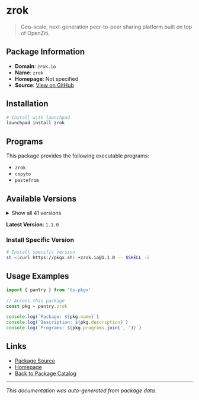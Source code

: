 # zrok

> Geo-scale, next-generation peer-to-peer sharing platform built on top of OpenZiti.

## Package Information

- **Domain**: `zrok.io`
- **Name**: `zrok`
- **Homepage**: Not specified
- **Source**: [View on GitHub](https://github.com/pkgxdev/pantry/tree/main/projects/zrok.io/package.yml)

## Installation

```bash
# Install with launchpad
launchpad install zrok
```

## Programs

This package provides the following executable programs:

- `zrok`
- `copyto`
- `pastefrom`

## Available Versions

<details>
<summary>Show all 41 versions</summary>

- `1.1.0`, `1.0.8`, `1.0.7`, `1.0.6`, `1.0.5`
- `1.0.4`, `1.0.3`, `1.0.2`, `1.0.1`, `1.0.0`
- `0.4.49`, `0.4.48`, `0.4.47`, `0.4.46`, `0.4.45`
- `0.4.44`, `0.4.42`, `0.4.41`, `0.4.40`, `0.4.39`
- `0.4.38`, `0.4.37`, `0.4.36`, `0.4.35`, `0.4.34`
- `0.4.33`, `0.4.32`, `0.4.31`, `0.4.30`, `0.4.29`
- `0.4.27`, `0.4.26`, `0.4.25`, `0.4.24`, `0.4.23`
- `0.4.22`, `0.4.20`, `0.4.19`, `0.4.18`, `0.4.17`
- `0.4.16`

</details>

**Latest Version**: `1.1.0`

### Install Specific Version

```bash
# Install specific version
sh <(curl https://pkgx.sh) +zrok.io@1.1.0 -- $SHELL -i
```

## Usage Examples

```typescript
import { pantry } from 'ts-pkgx'

// Access this package
const pkg = pantry.zrok

console.log(`Package: ${pkg.name}`)
console.log(`Description: ${pkg.description}`)
console.log(`Programs: ${pkg.programs.join(', ')}`)
```

## Links

- [Package Source](https://github.com/pkgxdev/pantry/tree/main/projects/zrok.io/package.yml)
- [Homepage](#)
- [Back to Package Catalog](../../package-catalog.md)

---

*This documentation was auto-generated from package data.*
